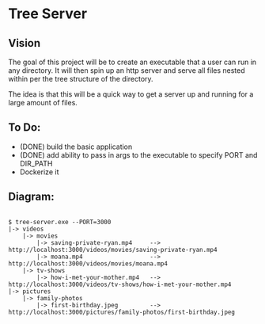 # Tree Server

## Vision

The goal of this project will be to create an executable that a user can run in any directory. It will then spin up an http server and serve all files nested within per the tree structure of the directory.

The idea is that this will be a quick way to get a server up and running for a large amount of files.

## To Do:

- (DONE) build the basic application
- (DONE) add ability to pass in args to the executable to specify PORT and DIR_PATH
- Dockerize it

## Diagram:

```base

$ tree-server.exe --PORT=3000
|-> videos
    |-> movies
        |-> saving-private-ryan.mp4     -->     http://localhost:3000/videos/movies/saving-private-ryan.mp4
        |-> moana.mp4                   -->     http://localhost:3000/videos/movies/moana.mp4
    |-> tv-shows
        |-> how-i-met-your-mother.mp4   -->     http://localhost:3000/videos/tv-shows/how-i-met-your-mother.mp4
|-> pictures
    |-> family-photos
        |-> first-birthday.jpeg         -->     http://localhost:3000/pictures/family-photos/first-birthday.jpeg

```
